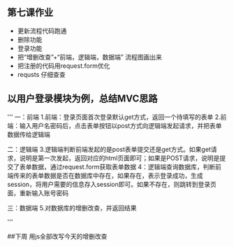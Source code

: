 ## 第七课作业

 * 更新流程代码跑通
 * 删除功能
 * 登录功能
 * 把“增删改查”+“前端，逻辑端，数据端” 流程图画出来
 * 把注册的代码用request.form优化
 * requsts 仔细查查

## 以用户登录模块为例，总结MVC思路
'''
一：前端
1.前端：登录页面首次登录默认get方式，返回一个待填写的表单
2.前端：输入用户名密码后，点击表单按钮以post方式向逻辑端发起请求，并把表单数据传给逻辑端

二：逻辑端
3.逻辑端判断前端发起的是post表单提交还是get方式。如果get请求，说明是第一次发起，返回对应的html页面即可；如果是POST请求，说明是提交了表单数据，通过request.form获取表单数据
4：逻辑端查询数据库，判断前端传来的表单数据是否在数据库中存在，如果存在，表示登录成功，生成session，将用户需要的信息存入session即可。如果不存在，则跳转到登录页面，重新输入账号密码
 
三：数据端
5.对数据库的增删改查，并返回结果

'''



##下周
用js全部改写今天的增删改查
